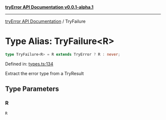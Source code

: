 [**tryError API Documentation v0.0.1-alpha.1**](../index.md)

***

[tryError API Documentation](../index.md) / TryFailure

# Type Alias: TryFailure\<R\>

```ts
type TryFailure<R> = R extends TryError ? R : never;
```

Defined in: [types.ts:134](https://github.com/oconnorjohnson/tryError/blob/e3ae0308069a4fba073f4543d527ad76373db795/src/types.ts#L134)

Extract the error type from a TryResult

## Type Parameters

### R

`R`
